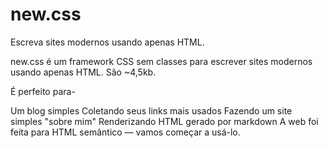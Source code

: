 # new.css

Escreva sites modernos usando apenas HTML.

new.css é um framework CSS sem classes para escrever sites modernos usando apenas HTML. São ~4,5kb.

É perfeito para-

Um blog simples
Coletando seus links mais usados
Fazendo um site simples "sobre mim"
Renderizando HTML gerado por markdown
A web foi feita para HTML semântico — vamos começar a usá-lo.
